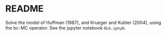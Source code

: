 # README

Solve the model of Huffman (1987), and Krueger and Kubler (2004), using the bc-MC operator. See the jupyter notebook `OLG.ipnyb`.
